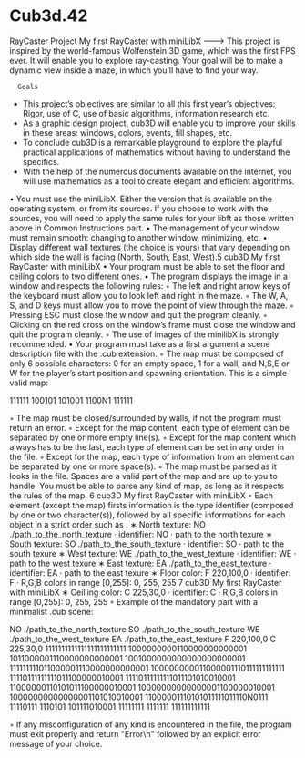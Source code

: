 # Cub3d.42
RayCaster  Project
                                                      My first RayCaster with miniLibX
---> This project is inspired by the world-famous Wolfenstein 3D game, which was the first FPS ever. It will enable you to explore ray-casting. Your goal will be to make a dynamic view inside a maze, in which you’ll have to find your way.

      Goals
- This project’s objectives are similar to all this first year’s objectives: Rigor, use of C, use of basic algorithms, information research etc.
- As a graphic design project, cub3D will enable you to improve your skills in these areas: windows, colors, events, fill shapes, etc.
- To conclude cub3D is a remarkable playground to explore the playful practical applications of mathematics without having to understand the specifics.
- With the help of the numerous documents available on the internet, you will use mathematics as a tool to create elegant and efficient algorithms.

• You must use the miniLibX. Either the version that is available on the operating system, or from its sources. If you choose to work with the sources, you will need to apply the same rules for your libft as those written above in Common Instructions part.
• The management of your window must remain smooth: changing to another window, minimizing, etc.
• Display different wall textures (the choice is yours) that vary depending on which side the wall is facing (North, South, East, West).5
  cub3D My first RayCaster with miniLibX
• Your program must be able to set the floor and ceiling colors to two different ones.
• The program displays the image in a window and respects the following rules:
◦ The left and right arrow keys of the keyboard must allow you to look left and
right in the maze.
◦ The W, A, S, and D keys must allow you to move the point of view through
the maze.
◦ Pressing ESC must close the window and quit the program cleanly.
◦ Clicking on the red cross on the window’s frame must close the window and
quit the program cleanly.
◦ The use of images of the minilibX is strongly recommended.
• Your program must take as a first argument a scene description file with the .cub
extension.
◦ The map must be composed of only 6 possible characters: 0 for an empty space,
1 for a wall, and N,S,E or W for the player’s start position and spawning
orientation.
This is a simple valid map:


111111
100101
101001
1100N1
111111


◦ The map must be closed/surrounded by walls, if not the program must return
an error.
◦ Except for the map content, each type of element can be separated by one or
more empty line(s).
◦ Except for the map content which always has to be the last, each type of
element can be set in any order in the file.
◦ Except for the map, each type of information from an element can be separated
by one or more space(s).
◦ The map must be parsed as it looks in the file. Spaces are a valid part of the
map and are up to you to handle. You must be able to parse any kind of map,
as long as it respects the rules of the map.
6
cub3D My first RayCaster with miniLibX
◦ Each element (except the map) firsts information is the type identifier (composed by one or two character(s)), followed by all specific informations for each
object in a strict order such as :
∗ North texture:
NO ./path_to_the_north_texture
· identifier: NO
· path to the north texure
∗ South texture:
SO ./path_to_the_south_texture
· identifier: SO
· path to the south texure
∗ West texture:
WE ./path_to_the_west_texture
· identifier: WE
· path to the west texure
∗ East texture:
EA ./path_to_the_east_texture
· identifier: EA
· path to the east texure
∗ Floor color:
F 220,100,0
· identifier: F
· R,G,B colors in range [0,255]: 0, 255, 255
7
cub3D My first RayCaster with miniLibX
∗ Ceilling color:
C 225,30,0
· identifier: C
· R,G,B colors in range [0,255]: 0, 255, 255
◦ Example of the mandatory part with a minimalist .cub scene:



NO ./path_to_the_north_texture
SO ./path_to_the_south_texture
WE ./path_to_the_west_texture
EA ./path_to_the_east_texture
F 220,100,0
C 225,30,0
1111111111111111111111111
1000000000110000000000001
1011000001110000000000001
1001000000000000000000001
111111111011000001110000000000001
100000000011000001110111111111111
11110111111111011100000010001
11110111111111011101010010001
11000000110101011100000010001
10000000000000001100000010001
10000000000000001101010010001
11000001110101011111011110N0111
11110111 1110101 101111010001
11111111 1111111 111111111111




◦ If any misconfiguration of any kind is encountered in the file, the program
must exit properly and return "Error\n" followed by an explicit error message
of your choice.
